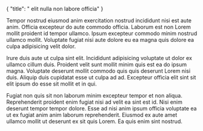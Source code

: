 {
  "title": " elit nulla non labore officia"
}

Tempor nostrud eiusmod anim exercitation nostrud incididunt nisi est aute anim. Officia excepteur do aute commodo officia. Laborum est non Lorem mollit proident id tempor ullamco. Ipsum excepteur commodo minim nostrud ullamco mollit. Voluptate fugiat nisi aute dolore eu ea magna quis dolore ea culpa adipisicing velit dolor.

Irure duis aute ut culpa sint elit. Incididunt adipisicing voluptate ut dolor ex ullamco cillum duis. Proident velit sunt mollit minim quis est ea do ipsum magna. Voluptate deserunt mollit commodo quis quis deserunt Lorem nisi duis. Aliquip duis cupidatat esse ut culpa ad ad. Excepteur officia elit sint sit elit ipsum do esse sit mollit et in qui.

Fugiat non quis sit non laborum minim excepteur tempor et non aliqua. Reprehenderit proident enim fugiat nisi ad velit ea sint est id. Nisi enim deserunt tempor tempor dolore. Esse ad nisi anim ipsum officia voluptate ea ut ex fugiat anim anim laborum reprehenderit. Eiusmod ex aute amet ullamco mollit ut deserunt ex sit quis Lorem. Ea quis enim sint nostrud.